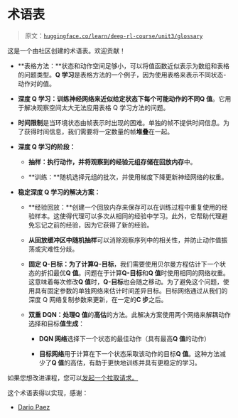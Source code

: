 # 术语表

> 原文：[`huggingface.co/learn/deep-rl-course/unit3/glossary`](https://huggingface.co/learn/deep-rl-course/unit3/glossary)

这是一个由社区创建的术语表。欢迎贡献！

+   **表格方法：**状态和动作空间足够小，可以将值函数近似表示为数组和表格的问题类型。**Q 学习**是表格方法的一个例子，因为使用表格来表示不同状态-动作对的值。

+   **深度 Q 学习：**训练神经网络来近似给定状态下每个可能动作的不同**Q 值**。它用于解决观察空间太大无法应用表格 Q 学习方法的问题。

+   **时间限制**是当环境状态由帧表示时出现的困难。单独的帧不提供时间信息。为了获得时间信息，我们需要将一定数量的帧**堆叠**在一起。

+   **深度 Q 学习的阶段：**

    +   **抽样：**执行动作，并将观察到的经验元组存储在**回放内存**中。

    +   **训练：**随机选择元组的批次，并使用梯度下降更新神经网络的权重。

+   **稳定深度 Q 学习的解决方案：**

    +   **经验回放：**创建一个回放内存来保存可以在训练过程中重复使用的经验样本。这使得代理可以多次从相同的经验中学习。此外，它帮助代理避免忘记之前的经验，因为它获得了新的经验。

    +   **从回放缓冲区中随机抽样**可以消除观察序列中的相关性，并防止动作值振荡或灾难性分歧。

    +   **固定 Q-目标：**为了计算**Q-目标**，我们需要使用贝尔曼方程估计下一个状态的折扣最优**Q 值**。问题在于计算**Q-目标**和**Q 值**时使用相同的网络权重。这意味着每次修改**Q 值**时，**Q-目标**也会随之移动。为了避免这个问题，使用具有固定参数的单独网络来估计时间差异目标。目标网络通过从我们的深度 Q 网络复制参数来更新，在一定的**C 步**之后。

    +   **双重 DQN：**处理**Q 值**的**高估**的方法。此解决方案使用两个网络来解耦动作选择和目标**值生成**：

        +   **DQN 网络**选择下一个状态的最佳动作（具有最高**Q 值**的动作）

        +   **目标网络**用于计算在下一个状态采取该动作的目标**Q 值**。这种方法减少了**Q 值**的高估，有助于更快地训练并具有更稳定的学习。

如果您想改进课程，您可以[发起一个拉取请求。](https://github.com/huggingface/deep-rl-class/pulls)

这个术语表得以实现，感谢：

+   [Dario Paez](https://github.com/dario248)
